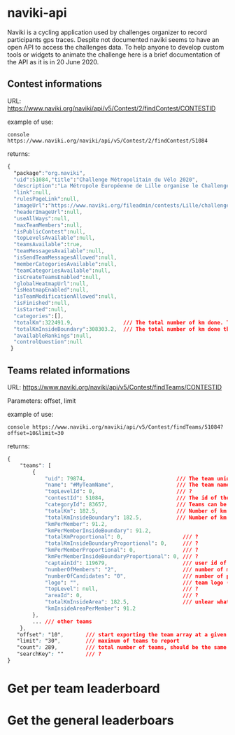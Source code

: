 # naviki-api
Naviki is a cycling application used by challenges organizer to record participants gps traces. Despite not documented naviki seems to have an open API to access the challenges data. To help anyone to develop custom tools or widgets to animate the challenge here is a brief documentation of the API as it is in 20 June 2020. 

Contest informations
------------------------
URL: https://www.naviki.org/naviki/api/v5/Contest/2/findContest/CONTESTID

example of use:

``console
https://www.naviki.org/naviki/api/v5/Contest/2/findContest/51084
``

returns:
```css
{
  "package":"org.naviki",
  "uid":51084,"title":"Challenge Métropolitain du Vélo 2020",
  "description":"La Métropole Européenne de Lille organise le Challenge Métropolitain du vélo du 1er au 30 juin 2020.\r\nLe vélo est vertueux pour l’environnement, bon pour la santé et sûr du point de vue sanitaire pour les trajets quotidiens. Habitants de la métropole, tenez-vous prêts, sortez votre vélo et tous en selle!",
  "link":null,
  "rulesPageLink":null,
  "imageUrl":"https://www.naviki.org/fileadmin/contests/Lille/challenge-velo_2020.jpg",
  "headerImageUrl":null,
  "useAllWays":null,
  "maxTeamMembers":null,
  "isPublicContest":null,
  "topLevelsAvailable":null,
  "teamsAvailable":true,
  "teamMessagesAvailable":null,
  "isSendTeamMessagesAllowed":null,
  "memberCategoriesAvailable":null,
  "teamCategoriesAvailable":null,
  "isCreateTeamsEnabled":null,
  "globalHeatmapUrl":null,
  "isHeatmapEnabled":null,
  "isTeamModificationAllowed":null,
  "isFinished":null,
  "isStarted":null,
  "categories":[],
  "totalKm":322491.9,                /// The total number of km done. This may be different from the sum of team's totalKm
  "totalKmInsideBoundary":308303.2,  /// The total number of km done that fits the contest constraint
  "availableRankings":null,
  "controlQuestion":null
 }

```


Teams related informations
------------------------------
URL: https://www.naviki.org/naviki/api/v5/Contest/findTeams/CONTESTID

Parameters: offset, limit

example of use:

``console
https://www.naviki.org/naviki/api/v5/Contest/findTeams/51084?offset=10&limit=30
``


returns:
```css
{
    "teams": [
        {
            "uid": 79874,                             /// The team unique id
            "name": "#MyTeamName",                    /// The team name
            "topLevelId": 0,                          /// ?   
            "contestId": 51084,                       /// The id of the contest
            "categoryId": 83657,                      /// Teams can be within  a category. 
            "totalKm": 182.5,                         /// Number of km done
            "totalKmInsideBoundary": 182.5,           /// Number of km done that fit the contest constraints 
            "kmPerMember": 91.2,
            "kmPerMemberInsideBoundary": 91.2,
            "totalKmProportional": 0,                   /// ?
            "totalKmInsideBoundaryProportional": 0,     /// ? 
            "kmPerMemberProportional": 0,               /// ?
            "kmPerMemberInsideBoundaryProportional": 0, /// ? 
            "captainId": 119679,                        /// user id of the capitain   
            "numberOfMembers": "2",                     /// number of members in the team 
            "numberOfCandidates": "0",                  /// number of ppl on hold until accepted by the capitain
            "logo": "",                                 /// team logo (how to set this) ? 
            "topLevel": null,                           /// ? 
            "areaId": 0,                                /// ?
            "totalKmInsideArea": 182.5,                 /// unlear what is the difference with totalKmInsideBoundary
            "kmInsideAreaPerMember": 91.2 
        },
        ... /// other teams
    },
   "offset": "10",       /// start exporting the team array at a given index
   "limit": "30",        /// maximum of teams to report
   "count": 289,         /// total number of teams, should be the same as the number of entries in the teams array
   "searchKey": ""       /// ?
} 
```

Get per team leaderboard 
========================

Get the general leaderboars 
===========================
